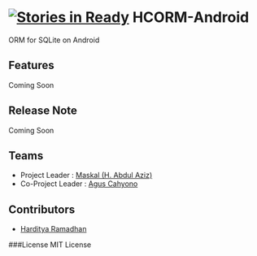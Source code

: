 [![Stories in Ready](https://badge.waffle.io/horoscode/HCORM-Android.png?label=ready&title=Ready)](https://waffle.io/horoscode/HCORM-Android)
HCORM-Android
=============

ORM for SQLite on Android

## Features
Coming Soon

## Release Note
Coming Soon

## Teams
- Project Leader : [Maskal (H. Abdul Aziz)](https://github.com/azizcode)
- Co-Project Leader : [Agus Cahyono](https://github.com/balitax)

## Contributors
- [Harditya Ramadhan](https://github.com/freeskys)

###License
MIT License
